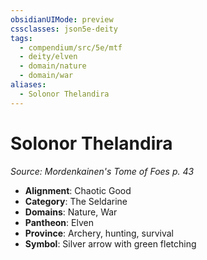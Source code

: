 ```yaml
---
obsidianUIMode: preview
cssclasses: json5e-deity
tags:
  - compendium/src/5e/mtf
  - deity/elven
  - domain/nature
  - domain/war
aliases:
  - Solonor Thelandira
---
```

# Solonor Thelandira
*Source: Mordenkainen's Tome of Foes p. 43* 

- **Alignment**: Chaotic Good
- **Category**: The Seldarine
- **Domains**: Nature, War
- **Pantheon**: Elven
- **Province**: Archery, hunting, survival
- **Symbol**: Silver arrow with green fletching
